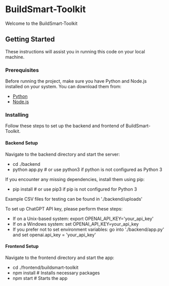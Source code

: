 # BuildSmart-Toolkit

Welcome to the BuildSmart-Toolkit

## Getting Started

These instructions will assist you in running this code on your local machine.

### Prerequisites

Before running the project, make sure you have Python and Node.js installed on your system. You can download them from:

- [Python](https://www.python.org/downloads/)
- [Node.js](https://nodejs.org/)

### Installing

Follow these steps to set up the backend and frontend of BuildSmart-Toolkit.

#### Backend Setup

Navigate to the backend directory and start the server:

- cd ./backend
- python app.py  # or use python3 if python is not configured as Python 3

If you encounter any missing dependencies, install them using pip:
- pip install <package-name>  # or use pip3 if pip is not configured for Python 3

Example CSV files for testing can be found in './backend/uploads'

To set up ChatGPT API key, please perform these steps:

- If on a Unix-based system: export OPENAI_API_KEY='your_api_key'
- If on a Windows system: set OPENAI_API_KEY=your_api_key
- If you prefer not to set environment variables: go into './backend/app.py' and set openai.api_key = 'your_api_key'

#### Frontend Setup

Navigate to the frontend directory and start the app:

- cd ./frontend/buildsmart-toolkit
- npm install  # Installs necessary packages
- npm start    # Starts the app

